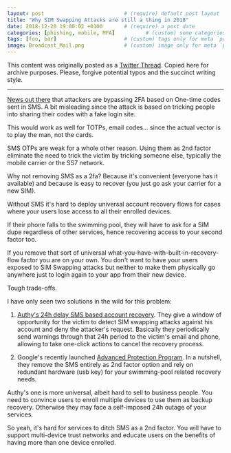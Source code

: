 ```yaml
---
layout: post                          # (require) default post layout
title: "Why SIM Swapping Attacks are still a thing in 2018"                   # (require) a string title
date: 2018-12-20 19:00:02 +0100       # (require) a post date
categories: [phishing, mobile, MFA]          # (custom) some categories, but makesure these categories already exists inside path of `category/`
tags: [foo, bar]                      # (custom) tags only for meta `property="article:tag"`
image: Broadcast_Mail.png             # (custom) image only for meta `property="og:image"`, save your image # inside path of `static/img/_posts`
---
```


This content was originally posted as a [Twitter Thread](https://twitter.com/olemoudi/status/1075862329949126657). Copied here for archive purposes. Please, forgive potential typos and the succinct writing style.

---

[News out there](https://twitter.com/olemoudi/status/1075862329949126657) that attackers are bypassing 2FA based on One-time codes sent in SMS. A bit misleading since the attack is based on tricking people into sharing their codes with a fake login site.

This would work as well for TOTPs, email codes... since the actual vector is to play the man, not the cards.

SMS OTPs are weak for a whole other reason. Using them as 2nd factor eliminate the need to trick the victim by tricking someone else, typically the mobile carrier or the SS7 network.

Why not removing SMS as a 2fa? Because it's convenient (everyone has it available) and because is easy to recover (you just go ask your carrier for a new SIM).

Without SMS it's hard to deploy universal account recovery flows for cases where your users lose access to all their enrolled devices.

If their phone falls to the swimming pool, they will have to ask for a SIM dupe regardless of other services, hence recovering access to your second factor too.


If you remove that sort of universal what-you-have-with-built-in-recovery-flow factor you are on your own. You don't want to have your users exposed to SIM Swapping attacks but neither to make them physically go anywhere just to login again to your app from their new device.

Tough trade-offs.

I have only seen two solutions in the wild for this problem:

1. [Authy's 24h delay SMS based account recovery](https://twitter.com/olemoudi/status/1075862329949126657). They give a window of opportunity for the victim to detect SIM swapping attacks against his account and deny the attacker's request. Basically they periodically send warnings through that 24h period to the victim's email and phone, allowing to take one-click actions to cancel the recovery process.

2. Google's recently launched [Advanced Protection Program](https://twitter.com/olemoudi/status/1075862329949126657). In a nutshell, they remove the SMS entirely as 2nd factor option and rely on redundant hardware (usb key) for your swimming-pool related recovery needs.

Authy's one is more universal, albeit hard to sell to business people. You need to convince users to enroll multiple devices to use them as backup recovery. Otherwise they may face a self-imposed 24h outage of your services. 

So yeah, it's hard for services to ditch SMS as a 2nd factor. You will have to support multi-device trust networks and educate users on the benefits of having more than one device enrolled.



